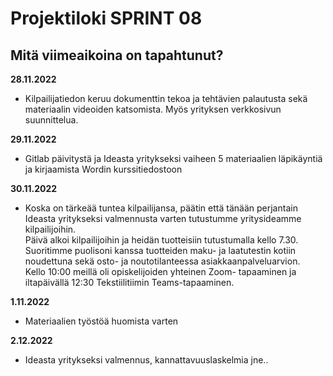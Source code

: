 # Projektiloki SPRINT 08

## Mitä viimeaikoina on tapahtunut? 

**28.11.2022**   
* Kilpailijatiedon keruu dokumenttin tekoa ja tehtävien palautusta sekä materiaalin videoiden katsomista. Myös yrityksen verkkosivun suunnittelua.   

**29.11.2022**   
* Gitlab päivitystä ja Ideasta yritykseksi vaiheen 5 materiaalien läpikäyntiä ja kirjaamista Wordin kurssitiedostoon   

**30.11.2022**   
* Koska on tärkeää tuntea kilpailijansa, päätin että tänään perjantain Ideasta yritykseksi valmennusta varten tutustumme yritysideamme kilpailijoihin.   
Päivä alkoi kilpailijoihin ja heidän tuotteisiin tutustumalla kello 7.30. Suoritimme puolisoni kanssa tuotteiden maku- ja laatutestin kotiin noudettuna sekä osto- ja noutotilanteessa asiakkaanpalveluarvion.   
Kello 10:00 meillä oli opiskelijoiden yhteinen Zoom- tapaaminen ja iltapäivällä 12:30 Tekstiilitiimin Teams-tapaaminen.

**1.11.2022**   
* Materiaalien työstöä huomista varten

**2.12.2022**   
* Ideasta yritykseksi valmennus, kannattavuuslaskelmia jne..
